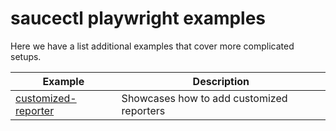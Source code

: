 # saucectl playwright examples

Here we have a list additional examples that cover more complicated setups.

| Example | Description |
| ------- | ----------- |
| [customized-reporter](customized-reporter) | Showcases how to add customized reporters |
